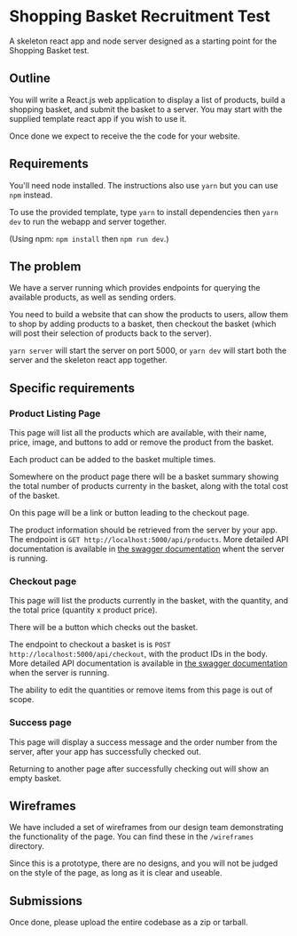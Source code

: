 # Shopping Basket Recruitment Test

A skeleton react app and node server designed as a starting point for the Shopping Basket test.

## Outline

You will write a React.js web application to display a list of products, build a shopping basket, and submit the basket to a server.
You may start with the supplied template react app if you wish to use it.

Once done we expect to receive the the code for your website.

## Requirements

You'll need node installed. The instructions also use `yarn` but you can use `npm` instead.

To use the provided template, type `yarn` to install dependencies then `yarn dev` to run the webapp and server together.

(Using npm: `npm install` then `npm run dev`.)

## The problem

We have a server running which provides endpoints for querying the available products, as well as sending orders.

You need to build a website that can show the products to users, allow them to shop by adding products to a basket, then checkout the basket (which will post their selection of products back to the server).

`yarn server` will start the server on port 5000, or `yarn dev` will start both the server and the skeleton react app together.

## Specific requirements

### Product Listing Page

This page will list all the products which are available, with their name, price, image, and buttons to add or remove the product from the basket.

Each product can be added to the basket multiple times.

Somewhere on the product page there will be a basket summary showing the total number of products currenty in the basket, along with the total cost of the basket.

On this page will be a link or button leading to the checkout page.

The product information should be retrieved from the server by your app. The endpoint is `GET http://localhost:5000/api/products`. More detailed API documentation is available in [the swagger documentation](http://localhost:5000/api-docs/) whent the server is running.

### Checkout page

This page will list the products currently in the basket, with the quantity, and the total price (quantity x product price).

There will be a button which checks out the basket.

The endpoint to checkout a basket is is `POST http://localhost:5000/api/checkout`, with the product IDs in the body. More detailed API documentation is available in [the swagger documentation](http://localhost:5000/api-docs/) when the server is running.

The ability to edit the quantities or remove items from this page is out of scope.

### Success page

This page will display a success message and the order number from the server, after your app has successfully checked out.

Returning to another page after successfully checking out will show an empty basket.

## Wireframes

We have included a set of wireframes from our design team demonstrating the functionality of the page. You can find these in the `/wireframes` directory.

Since this is a prototype, there are no designs, and you will not be judged on the style of the page, as long as it is clear and useable.

## Submissions

Once done, please upload the entire codebase as a zip or tarball.
